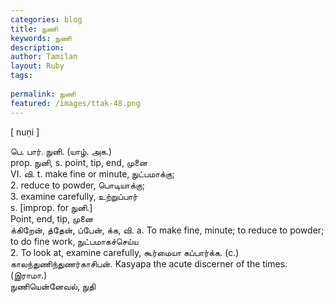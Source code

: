 ```yaml
---
categories: blog
title: நுணி
keywords: நுணி
description: 
author: Tamilan
layout: Ruby
tags: 
 
permalink: நுணி
featured: /images/ttak-48.png
---
```

  
[ nuṇi ]  
  
பெ. பார். நுனி. (யாழ். அக.)  
prop. நுனி, s. point, tip, end, முனை  
VI. வி. t. make fine or minute, நுட்பமாக்கு;  
2. reduce to powder, பொடியாக்கு;  
3. examine carefully, உற்றுப்பார்  
s. [improp. for நுனி.]  
Point, end, tip, முனை  
க்கிறேன், த்தேன், ப்பேன், க்க, வி. a. To make fine, minute; to reduce to powder; to do fine work, நுட்பமாகச்செய்ய  
2. To look at, examine carefully, கூர்மையா கப்பார்க்க. (c.) காலந்துணிந்துணர்காசிபன். Kasyapa the acute discerner of the times. (இராமா.)  
நுணியென்னேவல், நுதி